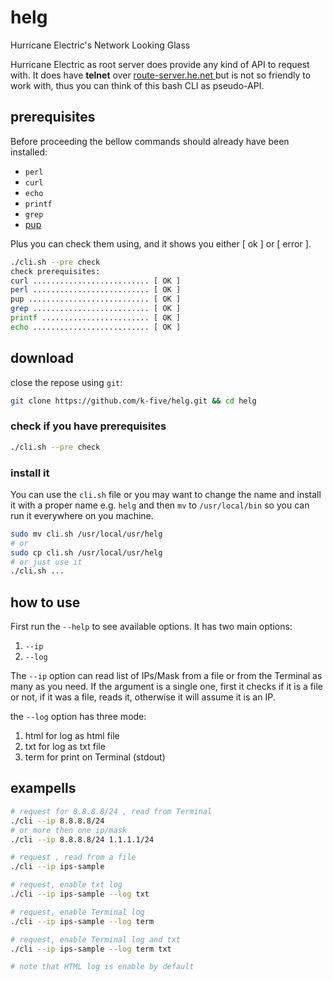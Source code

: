 # helg
Hurricane Electric's Network Looking Glass

Hurricane Electric as root server does provide any kind of API to request with.
It does have **telnet** over [route-server.he.net
](telnet://route-server.he.net/) but is not so friendly to work with, thus you
can think of this bash CLI as pseudo-API.

## prerequisites
Before proceeding the bellow commands should already have been installed:

 - `perl`
 - `curl`
 - `echo`
 - `printf`
 - `grep`
 - [pup](https://github.com/ericchiang/pup)

Plus you can check them using, and it shows you either [ ok ] or [ error ].
```bash
./cli.sh --pre check
check prerequisites:
curl .......................... [ OK ]
perl .......................... [ OK ]
pup ........................... [ OK ]
grep .......................... [ OK ]
printf ........................ [ OK ]
echo .......................... [ OK ]
```

## download
close the repose using `git`:
```bash
git clone https://github.com/k-five/helg.git && cd helg
```
### check if you have prerequisites
```bash
./cli.sh --pre check
```

### install it
You can use the `cli.sh` file or you may want to change the name and install it
with a proper name e.g. `helg` and then `mv` to `/usr/local/bin` so you can run
it everywhere on you machine.
```bash
sudo mv cli.sh /usr/local/usr/helg
# or
sudo cp cli.sh /usr/local/usr/helg
# or just use it
./cli.sh ...
```

## how to use
First run the `--help` to see available options. It has two main options:
 1. `--ip`
 2. `--log`

The `--ip` option can read list of IPs/Mask from a file or from the Terminal as
many as you need. If the argument is a single one, first it checks if it is a
file or not, if it was a file, reads it, otherwise it will assume it is an IP.

the `--log` option has three mode:
 1. html for log as html file
 2. txt for log as txt file
 3. term for print on Terminal (stdout)


## exampells
```bash
# request for 8.8.8.8/24 , read from Terminal
./cli --ip 8.8.8.8/24
# or more then one ip/mask
./cli --ip 8.8.8.8/24 1.1.1.1/24

# request , read from a file
./cli --ip ips-sample

# request, enable txt log
./cli --ip ips-sample --log txt

# request, enable Terminal log
./cli --ip ips-sample --log term

# request, enable Terminal log and txt
./cli --ip ips-sample --log term txt

# note that HTML log is enable by default
```
